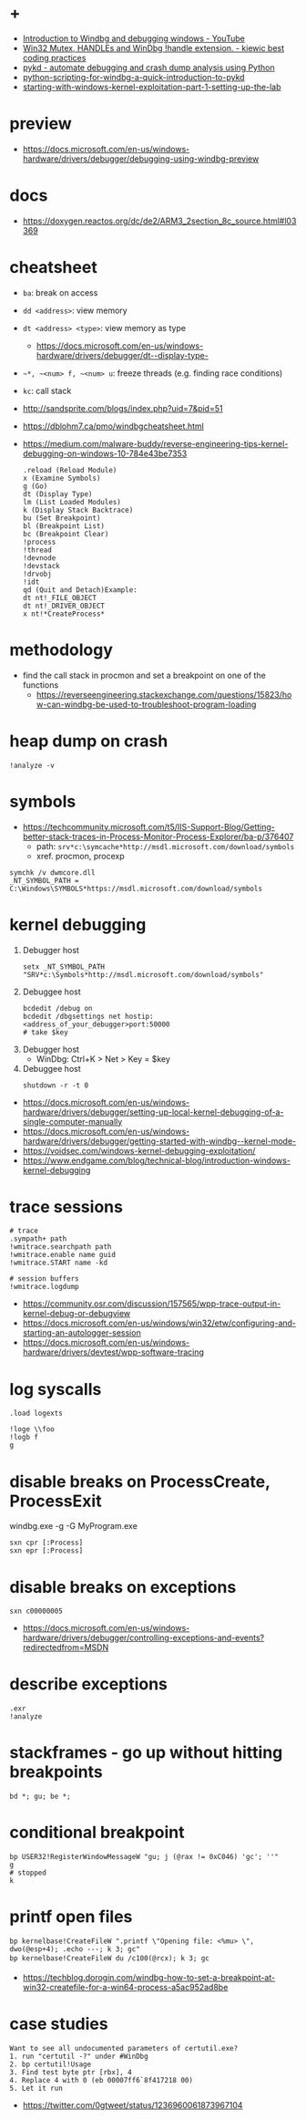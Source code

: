 # +

- [Introduction to Windbg and debugging windows \- YouTube](https://www.youtube.com/playlist?list=PLhx7-txsG6t6n_E2LgDGqgvJtCHPL7UFu)
- [Win32 Mutex, HANDLEs and WinDbg !handle extension\. \- kiewic best coding practices](https://kiewic.com/2014-07-26/win32-mutex-handles-and-windbg-handle-extension)
- [pykd \- automate debugging and crash dump analysis using Python](https://githomelab.ru/pykd)
- [python-scripting-for-windbg-a-quick-introduction-to-pykd](https://hshrzd.wordpress.com/2022/01/06/python-scripting-for-windbg-a-quick-introduction-to-pykd/)
- [starting-with-windows-kernel-exploitation-part-1-setting-up-the-lab](https://hshrzd.wordpress.com/2017/05/28/starting-with-windows-kernel-exploitation-part-1-setting-up-the-lab/)

# preview

- https://docs.microsoft.com/en-us/windows-hardware/drivers/debugger/debugging-using-windbg-preview

# docs

- https://doxygen.reactos.org/dc/de2/ARM3_2section_8c_source.html#l03369

# cheatsheet

- `ba`: break on access
- `dd <address>`: view memory
- `dt <address> <type>`: view memory as type
    - https://docs.microsoft.com/en-us/windows-hardware/drivers/debugger/dt--display-type-
- `~*, ~<num> f, ~<num> u`: freeze threads (e.g. finding race conditions)
- `kc`: call stack

- http://sandsprite.com/blogs/index.php?uid=7&pid=51
- https://dblohm7.ca/pmo/windbgcheatsheet.html
- https://medium.com/malware-buddy/reverse-engineering-tips-kernel-debugging-on-windows-10-784e43be7353
    ```
    .reload (Reload Module)
    x (Examine Symbols)
    g (Go)
    dt (Display Type)
    lm (List Loaded Modules)
    k (Display Stack Backtrace)
    bu (Set Breakpoint)
    bl (Breakpoint List)
    bc (Breakpoint Clear)
    !process
    !thread
    !devnode
    !devstack
    !drvobj
    !idt
    qd (Quit and Detach)Example:
    dt nt!_FILE_OBJECT
    dt nt!_DRIVER_OBJECT
    x nt!*CreateProcess*
    ```

# methodology

- find the call stack in procmon and set a breakpoint on one of the functions
    - https://reverseengineering.stackexchange.com/questions/15823/how-can-windbg-be-used-to-troubleshoot-program-loading

# heap dump on crash

```
!analyze -v
```

# symbols

- https://techcommunity.microsoft.com/t5/IIS-Support-Blog/Getting-better-stack-traces-in-Process-Monitor-Process-Explorer/ba-p/376407
    - path: `srv*c:\symcache*http://msdl.microsoft.com/download/symbols`
    - xref. procmon, procexp

```
symchk /v dwmcore.dll
_NT_SYMBOL_PATH = C:\Windows\SYMBOLS*https://msdl.microsoft.com/download/symbols
```

# kernel debugging

1. Debugger host
    ```
    setx _NT_SYMBOL_PATH "SRV*c:\Symbols*http://msdl.microsoft.com/download/symbols"
    ```
2. Debuggee host
    ```
    bcdedit /debug on
    bcdedit /dbgsettings net hostip:<address_of_your_debugger>port:50000
    # take $key
    ```
3. Debugger host
    - WinDbg: Ctrl+K > Net > Key = $key
4. Debuggee host
    ```
    shutdown -r -t 0
    ```

- https://docs.microsoft.com/en-us/windows-hardware/drivers/debugger/setting-up-local-kernel-debugging-of-a-single-computer-manually
- https://docs.microsoft.com/en-us/windows-hardware/drivers/debugger/getting-started-with-windbg--kernel-mode-
- https://voidsec.com/windows-kernel-debugging-exploitation/
- https://www.endgame.com/blog/technical-blog/introduction-windows-kernel-debugging

# trace sessions

```
# trace
.sympath+ path
!wmitrace.searchpath path
!wmitrace.enable name guid
!wmitrace.START name -kd

# session buffers
!wmitrace.logdump
```

- https://community.osr.com/discussion/157565/wpp-trace-output-in-kernel-debug-or-debugview
- https://docs.microsoft.com/en-us/windows/win32/etw/configuring-and-starting-an-autologger-session
- https://docs.microsoft.com/en-us/windows-hardware/drivers/devtest/wpp-software-tracing

# log syscalls

```
.load logexts

!loge \\foo
!logb f
g
```

# disable breaks on ProcessCreate, ProcessExit

windbg.exe -g -G MyProgram.exe

```
sxn cpr [:Process] 
sxn epr [:Process]
```

# disable breaks on exceptions

```
sxn c00000005
```

- https://docs.microsoft.com/en-us/windows-hardware/drivers/debugger/controlling-exceptions-and-events?redirectedfrom=MSDN

# describe exceptions

```
.exr
!analyze
```

# stackframes - go up without hitting breakpoints

```
bd *; gu; be *;
```

# conditional breakpoint

```
bp USER32!RegisterWindowMessageW "gu; j (@rax != 0xC046) 'gc'; ''"
g
# stopped
k
```

# printf open files

```
bp kernelbase!CreateFileW ".printf \"Opening file: <%mu> \", dwo(@esp+4); .echo ---; k 3; gc"
bp kernelbase!CreateFileW du /c100(@rcx); k 3; gc
```

- https://techblog.dorogin.com/windbg-how-to-set-a-breakpoint-at-win32-createfile-for-a-win64-process-a5ac952ad8be

# case studies

```
Want to see all undocumented parameters of certutil.exe?
1. run "certutil -?" under #WinDbg
2. bp certutil!Usage
3. Find test byte ptr [rbx], 4
4. Replace 4 with 0 (eb 00007ff6`8f417218 00)
5. Let it run
```

- https://twitter.com/0gtweet/status/1236960061873967104
